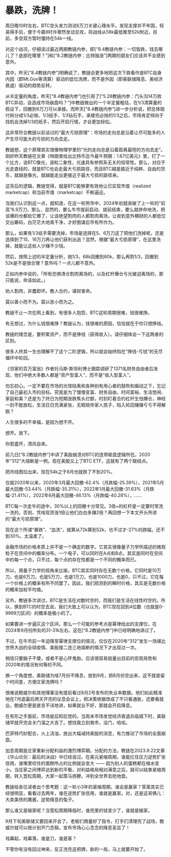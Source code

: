 # 暴跌，洗牌！

周日晚10时左右，BTC空头发力测试6万刀关键心理水平。发现支撑并不牢固，轻易得手后，便于今晨8时许骤然发动总攻，将战线从58k最低推至52k附近。目前，多空双方暂时僵持在54k一线。

对这个战况，仔细读过最近两期教链内参，即[“8.4教链内参：一切皆跌，钱去哪儿了？底部在哪里？”]和[“8.2教链内参：比特独涨”]两期的朋友们应该并不会感到意外。

其中，昨天[“8.4教链内参”]明确说了，教链会更多地把这次下跌看作是BTC自身内因（即Mt.Gox等清算）驱动的低位洗牌，而不是外因（即美联储降息、美经济衰退）驱动的趋势反转。

从半定量的角度，昨天[“8.4教链内参”]也引用了[“5.28教链内参：门头沟14万枚BTC异动，会造成市场崩盘吗？”]中教链做出的一个半定量粗估，在1/3清算量的假设下，回撤到6万刀可以承接。而昨天[“8.4教链内参”]进一步分析说，把总体赔付拆分成1/3必抛、1/3纸手、1/3钻石手，承接完必抛的1/3之后，市场肯定倾向于找机会洗掉1/3的纸手，然后开启行情，才会更加轻松。

这非常符合教链以前谈过的“最大亏损原理”：市场的走向总是沿着让尽可能多的人产生尽可能大的亏损的方向去走。

教链想，这个原理其实很像物理学里的“光的走向总是沿着距离最短的方向去走”。刚好昨天教链在文章《特朗普给出比特币迄今最牛预期：1.67亿美元》里，打了一个比方，说BTC像光，波粒二象性，光速具有参照系无关的恒常性。那么，对应于光走直线的，就是BTC也会走最大亏损路径，而且BTC越是接近于纯粹、自由的货币，就越是像光，就越能走出更接近于最大亏损的路径来。

这背后的逻辑，教链觉得，就是BTC能够更有效地让已实现市值（realized marketcap）和当前市值（marketcap）不断逼近。

当我们认识到这一点，就知道，在这一轮熊市中，2024年初就突破了上一轮的“前高”6.9万刀，那么，显然的，要么牛市提前启动、提前结束，要么就拼命地洗，把该爆的仓都给它爆了，让该绝望割肉的人都割肉离场，让收到意外横财的人都低位交出筹码，白茫茫大地真干净，才好图谋后市有所作为。

那么，如果有1/3纸手需要洗掉，市场是选择在5、6万刀这了把他们洗掉呢，还是选择到了15、16万刀再让他们获利出逃？显然，根据“最大亏损原理”，在这里洗掉，就能让这些人少赚不少钱。

然后，按照上述的半定量分析，抛1/3，68k回撤到60k，那么再割1/3，回撤到52k是不是很合理？意外吗？一点儿都不意外。

正如内参中说的，「所有恐惧清仓割肉离场的，以及杠杆爆仓亏光被迫离场的，那只能说，命该如此。」

劝人割肉，非蠢即坏。教人合约，谋财害命。

莫以善小而不为。莫以恶小而为之。

教链不止一次在网上看到，有很多人抱怨，BTC这轮周期很难，钱很难挣。

有无想过，为什么钱很难挣？教链认为，钱很难的原因，恰恰就在于你只想挣钱。

教链的理念是，要积累资产，而不是挣钱（获得收入）。请仔细体会一下这两者的区别。

很多人终其一生也理解不了这个二阶逻辑，所以就会始终陷在“挣钱-亏钱”的无尽循环中轮回。

《邻家的百万富翁》作者托马斯·斯坦利博士跟踪调研了1371名财务自由者后发现，他们中绝大多数人都是“资产型富人”，而不是“收入型富人”。

勿忘初心。一定不要在市场的光怪陆离和各种别有用心者的鼓吹和煽动之下，忘记了自己最初入市的目标。究竟是为了慢慢变富、财务自由、时间富裕、生活悠闲、家庭和美？还是为了终日为短期涨跌焦头烂额，时刻盯着合约杠杆生怕爆仓，神经一刻不能放松，生活日日充满紧张，无暇陪伴家人孩子，陷入轮回赚赚亏亏不得解脱？

人生很多的不幸福，是因为想不开。

想开。放下。

你若盛开，清风自来。

前几日[“8.2教链内参”]中讲了美股崩溃对BTC的连带砸盘逻辑所在。2020年“312”大熔断是一例。现在美股又上了BTC ETF，这就有了两个联结点。

把月线图拉出来，现在54k之于8月也就跌了不到20%。

仅就2020年以来，2020年3月最大回撤-62.4%（月跌幅-25.39%），2021年5月最大回撤-53.44%（月跌幅-35.31%），2022年1月最大回撤-31.63%（月跌幅-21.41%），2022年6月最大回撤-46.13%（月跌幅-40.28%），……

BTC每一次走牛的途中，30%以上的回撤十分常见。3倍+的杠杆是一定要时常洗一洗的。否则，凭啥现货涨1倍让他们白白多赚2倍？再回想一下本文开头所讲的“最大亏损原理”。

现在这个所谓“暴跌”、“血洗”，就算从72k算到52k，也不过才-27%的跌幅，还不到30%。太温柔了。

金融市场的价格本质上并不是一个确定的数字。它其实很像量子力学所描述的微观粒子在空间中的概率分布。一个电子，可以同时在A点和B点，其实是同时在空间中的每一个点，只不过，每个点的存在性都是一个不同的概率而已。

所以，用量子力学的视角来比喻，BTC其实同时存在无数个价格，它同时是10万刀，也是6万刀，也是5万刀，也是1万刀，也是1000刀，也是0，只不过，它在每一个价格上的概率有所不同罢了。因此，我们观测到的瞬时价格，其实是无数价格的概率加权平均值。

另外，教链多次讲过，BTC是生活在对数时空的，而我们是生活在线性时空的。所以，换到BTC的时空去说，我们大致上可以认为，BTC现在回到4位数（也就是0-9999刀区间）的概率是极小的了。

如果要进一步逼仄这个区间，那么一个可能的参考点是幂律给出的支撑位，在2024年9月份所处的31-31k左右。这在[“8.2教链内参”]中已经明确地讲过了。

不过，在牛市前一年迫降至幂律支撑位的情况，仅仅在2020年“312”发生一场堪比世界大战的全球疫情、美股接二连三地熔断的情况下才出现过一次。

相信只要脑子不傻，或者不是心怀鬼胎，应该很容易掂量出目前的宏观局势和2020年的情况有何等的不同。

换一个角度想，美联储为啥7月份不降息，放到9月，把8月份空出来，这不就是留个时间差，方便庄家洗牌吗？

很难说鲍威尔和其他理事没有提前看过8月2号发布的失业率数据。他们如此精准地在7月底最后两天开完的议息会议上，把决策依据改成了不只看通胀，还要看就业。鲍威尔更是直言不讳地讲，如果就业不好，那就会开启降息。

在有形之手面前，市场是后知后觉的。当周末市场发觉经济衰退兵临城下时，美联储早就开完会关门溜之大吉了。想找我立刻救市，没门，哈哈。

巴菲特巧妙配合，火上浇油，放出大幅减持美股的消息，有力推动了市场的全面崩盘。

加息周期是庄家重新分配利益的激烈博弈期。分配的方法，教链在2023.9.22文章《华山论剑：最后的决战》中已经说过。在美元紧缩周期，谁能扛住压力逆势扩张信用，谁嘴里咬住的蛋糕所占的比例就会变大 —— 因为别人的蛋糕都在缩水变小。当庄家之间博弈达到新的平衡，对利益格局相对满意之后，就可以结束紧缩周期，转入宽松周期，大家一起策马扬鞭，冲到全世界去抢地盘。

教链给各位读者出个思考题：这一轮小3年的紧缩周期，谁会是赢家？答案其实已经很明显，看看过去两年，谁在逆势扩张信用，谁就是赢家。对，还是这哥俩儿：大卖美债的鹰酱，逆势降息的兔子。

那么谁又是输家呢？当宽松周期降临时，谁兜里的钱变少了，谁就是输家。

9月下旬美联储又要回来开会了。老板们商量好了指令，打手们清理完了战场，鲍威尔就可以按计划开门念稿，宣布市场心心念念的降息圣旨了！

戏幕起，戏幕落，谁是刀，谁是客？

不管你有没有回过神来，反正洗完这把牌，新的一局，马上就要开始了。

